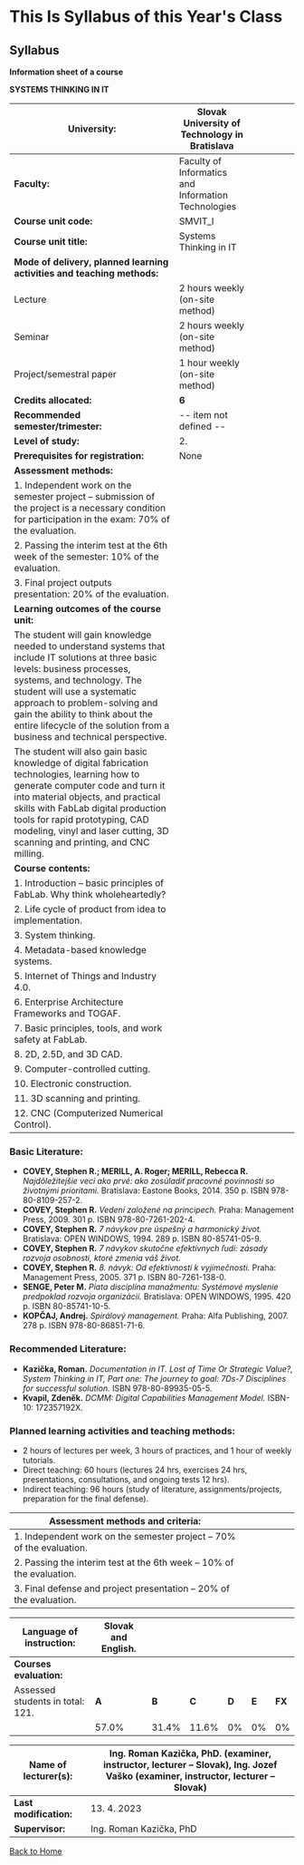 # This Is Syllabus of this Year's Class #

## Syllabus

**Information sheet of a course**

**SYSTEMS THINKING IN IT**

| **University:**                     | Slovak University of Technology in Bratislava    | | | | | |
| ------------------------------------ | ------------------------------------------------ | - | - | - | - | - |
| **Faculty:**                         | Faculty of Informatics and Information Technologies | | | | | |
| **Course unit code:**                | SMVIT_I                                           | | | | | |
| **Course unit title:**               | Systems Thinking in IT                           | | | | | |
| **Mode of delivery, planned learning activities and teaching methods:** | | | | | | |
| Lecture                              | 2 hours weekly (on-site method)                  | | | | | |
| Seminar                              | 2 hours weekly (on-site method)                  | | | | | |
| Project/semestral paper              | 1 hour weekly (on-site method)                   | | | | | |
| **Credits allocated:**               | **6**                                             | | | | | |
| **Recommended semester/trimester:**  | -- item not defined --                          | | | | | |
| **Level of study:**                  | 2.                                               | | | | | |
| **Prerequisites for registration:**  | None                                             | | | | | |
| **Assessment methods:**              | | | | | | |
| 1. Independent work on the semester project – submission of the project is a necessary condition for participation in the exam: 70% of the evaluation. |
| 2. Passing the interim test at the 6th week of the semester: 10% of the evaluation. |
| 3. Final project outputs presentation: 20% of the evaluation. |
| **Learning outcomes of the course unit:** | | | | | |
| The student will gain knowledge needed to understand systems that include IT solutions at three basic levels: business processes, systems, and technology. The student will use a systematic approach to problem-solving and gain the ability to think about the entire lifecycle of the solution from a business and technical perspective. |
| The student will also gain basic knowledge of digital fabrication technologies, learning how to generate computer code and turn it into material objects, and practical skills with FabLab digital production tools for rapid prototyping, CAD modeling, vinyl and laser cutting, 3D scanning and printing, and CNC milling. |
| **Course contents:**                | | | | | | |
| 1. Introduction – basic principles of FabLab. Why think wholeheartedly? |
| 2. Life cycle of product from idea to implementation. |
| 3. System thinking. |
| 4. Metadata-based knowledge systems. |
| 5. Internet of Things and Industry 4.0. |
| 6. Enterprise Architecture Frameworks and TOGAF. |
| 7. Basic principles, tools, and work safety at FabLab. |
| 8. 2D, 2.5D, and 3D CAD. |
| 9. Computer-controlled cutting. |
| 10. Electronic construction. |
| 11. 3D scanning and printing. |
| 12. CNC (Computerized Numerical Control). |

### Basic Literature:

- **COVEY, Stephen R.; MERILL, A. Roger; MERILL, Rebecca R.** _Najdôležitejšie veci ako prvé: ako zosúladiť pracovné povinnosti so životnými prioritami._ Bratislava: Eastone Books, 2014. 350 p. ISBN 978-80-8109-257-2.
- **COVEY, Stephen R.** _Vedení založené na principech._ Praha: Management Press, 2009. 301 p. ISBN 978-80-7261-202-4.
- **COVEY, Stephen R.** _7 návykov pre úspešný a harmonický život._ Bratislava: OPEN WINDOWS, 1994. 289 p. ISBN 80-85741-05-9.
- **COVEY, Stephen R.** _7 návykov skutočne efektívnych ľudí: zásady rozvoja osobnosti, ktoré zmenia váš život._
- **COVEY, Stephen R.** _8. návyk: Od efektívnosti k vyjímečnosti._ Praha: Management Press, 2005. 371 p. ISBN 80-7261-138-0.
- **SENGE, Peter M.** _Piata disciplína manažmentu: Systémové myslenie predpoklad rozvoja organizácií._ Bratislava: OPEN WINDOWS, 1995. 420 p. ISBN 80-85741-10-5.
- **KOPČAJ, Andrej.** _Spirálový management._ Praha: Alfa Publishing, 2007. 278 p. ISBN 978-80-86851-71-6.

### Recommended Literature:

- **Kazička, Roman.** _Documentation in IT. Lost of Time Or Strategic Value?, System Thinking in IT, Part one: The journey to goal: 7Ds-7 Disciplines for successful solution._ ISBN 978-80-89935-05-5.
- **Kvapil, Zdeněk.** _DCMM: Digital Capabilities Management Model._ ISBN-10: 172357192X.

### Planned learning activities and teaching methods:

- 2 hours of lectures per week, 3 hours of practices, and 1 hour of weekly tutorials.
- Direct teaching: 60 hours (lectures 24 hrs, exercises 24 hrs, presentations, consultations, and ongoing tests 12 hrs).
- Indirect teaching: 96 hours (study of literature, assignments/projects, preparation for the final defense).

| **Assessment methods and criteria:** | | | | | | |
| ------------------------------------ | - | - | - | - | - | - |
| 1. Independent work on the semester project – 70% of the evaluation. | | | | | | |
| 2. Passing the interim test at the 6th week – 10% of the evaluation. | | | | | | |
| 3. Final defense and project presentation – 20% of the evaluation. | | | | | | |

| **Language of instruction:** | Slovak and English. | | | | | |
| -------------------------------- | ---------------- | - | - | - | - | - |
| **Courses evaluation:** | | | | | | |
| Assessed students in total: 121. | **A** | **B** | **C** | **D** | **E** | **FX** |
| | 57.0% | 31.4% | 11.6% | 0% | 0% | 0% |

| **Name of lecturer(s):** | Ing. Roman Kazička, PhD. (examiner, instructor, lecturer – Slovak), Ing. Jozef Vaško (examiner, instructor, lecturer – Slovak) |
| ------------------------ | ------------------------------------------------------------------------------------------------------------------------------- |
| **Last modification:**    | 13. 4. 2023                                                                                                                    |
| **Supervisor:**           | Ing. Roman Kazička, PhD                                                                                                         |

[Back to Home](readme.md)